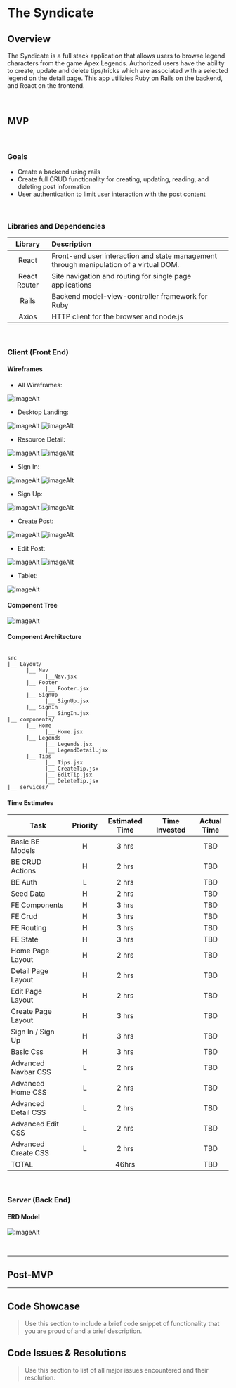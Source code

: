 # The Syndicate

## Overview

The Syndicate is a full stack application that allows users to browse legend characters from the game Apex Legends. Authorized users have the ability to create, update and delete tips/tricks which are associated with a selected legend on the detail page. This app utilizies Ruby on Rails on the backend, and React on the frontend.

<br>

## MVP

<br>

### Goals

- Create a backend using rails
- Create full CRUD functionality for creating, updating, reading, and deleting post information
- User authentication to limit user interaction with the post content

<br>

### Libraries and Dependencies

|     Library      | Description                                |
| :--------------: | :----------------------------------------- |
|      React       | Front-end user interaction and state management through manipulation of a virtual DOM.|
|   React Router   | Site navigation and routing for single page applications |
|      Rails       | Backend model-view-controller framework for Ruby|
|      Axios       | HTTP client for the browser and node.js |

<br>

### Client (Front End)

#### Wireframes

- All Wireframes:

![imageAlt](https://i.imgur.com/4RJpbWV.png)

- Desktop Landing:

![imageAlt](https://i.imgur.com/TI8K1NO.png)
![imageAlt](https://i.imgur.com/GfApRWS.png)

- Resource Detail:

![imageAlt](https://i.imgur.com/8Gnm6Dx.png)
![imageAlt](https://i.imgur.com/q1tH50b.png)

- Sign In:

![imageAlt](https://i.imgur.com/JsY93bk.png)
![imageAlt](https://i.imgur.com/9QTUjn6.png)

- Sign Up:

![imageAlt](https://i.imgur.com/Ey0NGI4.png)
![imageAlt](https://i.imgur.com/mr3CY1U.png)


- Create Post:

![imageAlt](https://i.imgur.com/G7RE0eL.png)
![imageAlt](https://i.imgur.com/UUTqQ1I.png)

- Edit Post:

![imageAlt](https://i.imgur.com/Gi3Mk3J.png)
![imageAlt](https://i.imgur.com/DIIgzAH.png)

- Tablet:

![imageAlt](https://i.imgur.com/CI0FFoF.png)

#### Component Tree

![imageAlt](https://i.imgur.com/uQvqoZ5.png)


#### Component Architecture

``` structure

src
|__ Layout/
      |__ Nav
            |__Nav.jsx
      |__ Footer
            |__ Footer.jsx
      |__ SignUp
            |__ SignUp.jsx
      |__ SignIn
            |__ SingIn.jsx
|__ components/
      |__ Home
            |__ Home.jsx
      |__ Legends
            |__ Legends.jsx
            |__ LegendDetail.jsx
      |__ Tips
            |__ Tips.jsx
            |__ CreateTip.jsx
            |__ EditTip.jsx
            |__ DeleteTip.jsx
|__ services/

```

#### Time Estimates

| Task                | Priority | Estimated Time | Time Invested | Actual Time |
| ------------------- | :------: | :------------: | :-----------: | :---------: |
| Basic BE Models     |    H     |     3 hrs      |               |     TBD     |
| BE CRUD Actions     |    H     |     2 hrs      |               |     TBD     |
| BE Auth             |    L     |     2 hrs      |               |     TBD     |
| Seed Data           |    H     |     2 hrs      |               |     TBD     |
| FE Components       |    H     |     3 hrs      |               |     TBD     |
| FE Crud             |    H     |     3 hrs      |               |     TBD     |
| FE Routing          |    H     |     3 hrs      |               |     TBD     |
| FE State            |    H     |     3 hrs      |               |     TBD     |
| Home Page Layout    |    H     |     2 hrs      |               |     TBD     |
| Detail Page Layout  |    H     |     2 hrs      |               |     TBD     |
| Edit Page Layout    |    H     |     2 hrs      |               |     TBD     |
| Create Page Layout  |    H     |     3 hrs      |               |     TBD     |
| Sign In / Sign Up   |    H     |     3 hrs      |               |     TBD     |
| Basic Css           |    H     |     3 hrs      |               |     TBD     |
| Advanced Navbar CSS |    L     |     2 hrs      |               |     TBD     |
| Advanced Home CSS   |    L     |     2 hrs      |               |     TBD     |
| Advanced Detail CSS |    L     |     2 hrs      |               |     TBD     |
| Advanced Edit CSS   |    L     |     2 hrs      |               |     TBD     |
| Advanced Create CSS |    L     |     2 hrs      |               |     TBD     |
| TOTAL               |          |     46hrs      |               |     TBD     |


<br>

### Server (Back End)

#### ERD Model

![imageAlt](https://i.imgur.com/pZic3Pc.png)

<br>

***

## Post-MVP


***

## Code Showcase

> Use this section to include a brief code snippet of functionality that you are proud of and a brief description.

## Code Issues & Resolutions

> Use this section to list of all major issues encountered and their resolution.
